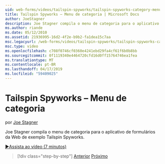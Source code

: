 ```yaml
---
uid: web-forms/videos/tailspin-spyworks/tailspin-spyworks-category-menu
title: Tailspin Spyworks – Menu de categoria | Microsoft Docs
author: JoeStagner
description: Joe Stagner compila o menu de categoria para o aplicativo de formulários da Web de exemplo Tailspin Spyworks.
ms.author: riande
ms.date: 05/12/2010
ms.assetid: 21936995-16d2-4f2e-b9b2-fa1dea15c7aa
msc.legacyurl: /web-forms/videos/tailspin-spyworks/tailspin-spyworks-category-menu
msc.type: video
ms.openlocfilehash: c708f0746cf0360e4241ebd29fa4cf61f6b0b8bb
ms.sourcegitcommit: 0f1119340e4464720cfd16d0ff15764746ea1fea
ms.translationtype: MT
ms.contentlocale: pt-BR
ms.lasthandoff: 04/17/2019
ms.locfileid: "59409025"
---
```

# <a name="tailspin-spyworks---category-menu"></a>Tailspin Spyworks – Menu de categoria

por [Joe Stagner](https://github.com/JoeStagner)

Joe Stagner compila o menu de categoria para o aplicativo de formulários da Web de exemplo Tailspin Spyworks.

[&#9654;Assista ao vídeo (7 minutos)](https://channel9.msdn.com/Blogs/ASP-NET-Site-Videos/tailspin-spyworks-category-menu)

> [!div class="step-by-step"]
> [Anterior](tailspin-spyworks-directory-organization.md)
> [Próximo](tailspin-spyworks-display-the-product-list.md)
